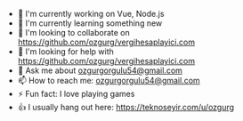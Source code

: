 - 🔭 I'm currently working on Vue, Node.js
- 🌱 I'm currently learning something new
- 👯 I'm looking to collaborate on https://github.com/ozgurg/vergihesaplayici.com
- 🤔 I'm looking for help with https://github.com/ozgurg/vergihesaplayici.com
- 💬 Ask me about ozgurgorgulu54@gmail.com
- 📫 How to reach me: ozgurgorgulu54@gmail.com
- ⚡ Fun fact: I love playing games
- 👍 I usually hang out here: https://teknoseyir.com/u/ozgurg
